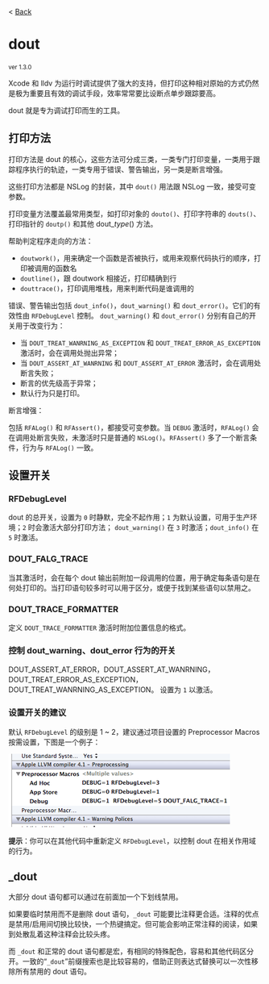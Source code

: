 < [Back](../README.md)

dout
=======
<small>ver 1.3.0</small>

Xcode 和 lldv 为运行时调试提供了强大的支持，但打印这种相对原始的方式仍然是极为重要且有效的调试手段，效率常常要比设断点单步跟踪要高。

dout 就是专为调试打印而生的工具。

打印方法
----------
打印方法是 dout 的核心，这些方法可分成三类，一类专门打印变量，一类用于跟踪程序执行的轨迹，一类专用于错误、警告输出，另一类是断言增强。

这些打印方法都是 NSLog 的封装，其中 `dout()` 用法跟 NSLog 一致，接受可变参数。

打印变量方法覆盖最常用类型，如打印对象的 `douto()`、打印字符串的 `douts()`、打印指针的 `doutp()` 和其他 dout_<i>type</i>() 方法。

帮助判定程序走向的方法：

* `doutwork()`，用来确定一个函数是否被执行，或用来观察代码执行的顺序，打印被调用的函数名
* `doutline()`，跟 doutwork 相接近，打印精确到行
* `douttrace()`，打印调用堆栈，用来判断代码是谁调用的

错误、警告输出包括 `dout_info()`，`dout_warning()` 和 `dout_error()`。它们的有效性由 `RFDebugLevel` 控制。
`dout_warning()` 和 `dout_error()` 分别有自己的开关用于改变行为：

* 当 `DOUT_TREAT_WANRNING_AS_EXCEPTION` 和 `DOUT_TREAT_ERROR_AS_EXCEPTION` 激活时，会在调用处抛出异常；
* 当 `DOUT_ASSERT_AT_WANRNING` 和 `DOUT_ASSERT_AT_ERROR` 激活时，会在调用处断言失败；
* 断言的优先级高于异常；
* 默认行为只是打印。

断言增强：

包括 `RFALog()` 和 `RFAssert()`，都接受可变参数。当 `DEBUG` 激活时，`RFALog()` 会在调用处断言失败，未激活时只是普通的 `NSLog()`。`RFAssert()` 多了一个断言条件，行为与 `RFALog()` 一致。


设置开关
----------
### RFDebugLevel
dout 的总开关，设置为 `0` 时静默，完全不起作用；`1` 为默认设置，可用于生产环境；`2` 时会激活大部分打印方法； `dout_warning()` 在 `3` 时激活；`dout_info()` 在 `5` 时激活。

### DOUT_FALG_TRACE
当其激活时，会在每个 dout 输出前附加一段调用的位置，用于确定每条语句是在何处打印的。当打印语句较多时可以用于区分，或便于找到某些语句以禁用之。

### DOUT_TRACE_FORMATTER
定义 `DOUT_TRACE_FORMATTER` 激活时附加位置信息的格式。

### 控制 dout_warning、dout_error 行为的开关
DOUT_ASSERT_AT_ERROR，DOUT_ASSERT_AT_WANRNING，DOUT_TREAT_ERROR_AS_EXCEPTION，
DOUT_TREAT_WANRNING_AS_EXCEPTION。
设置为 `1` 以激活。

### 设置开关的建议
默认 `RFDebugLevel` 的级别是 1 ~ 2，建议通过项目设置的 Preprocessor Macros 按需设置，下图是一个例子：

![根据不同需要设置编译开关](define_debuglevel_use_preproccessor_marco.png)

**提示**：你可以在其他代码中重新定义 `RFDebugLevel`，以控制 dout 在相关作用域的行为。

_dout
------------
大部分 dout 语句都可以通过在前面加一个下划线禁用。

如果要临时禁用而不是删除 dout 语句，`_dout` 可能要比注释更合适。注释的优点是禁用/启用间切换比较快，一个热键搞定。但可能会影响正常注释的阅读，如果到处散乱着这种注释会比较头疼。

而 `_dout` 和正常的 dout 语句都是宏，有相同的特殊配色，容易和其他代码区分开。一致的“`_dout`”前缀搜索也是比较容易的，借助正则表达式替换可以一次性移除所有禁用的 dout 语句。